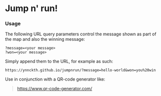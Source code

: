 # Jump n' run!

### Usage

The following URL query parameters control the message shown as part of the map and also the winning message:
```
?message=<your message>
?won=<your message>
```
Simply append them to the URL, for example as such: 
```
https://ynnckth.github.io/jumpnrun/?message=hello-world&won=you%20win
```

Use in conjunction with a QR-code generator like:
> https://www.qr-code-generator.com/
